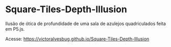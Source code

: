 # Square-Tiles-Depth-Illusion
Ilusão de ótica de profundidade de uma sala de azulejos quadriculados feita em P5.js.

Acesse: https://victoralvesbug.github.io/Square-Tiles-Depth-Illusion
